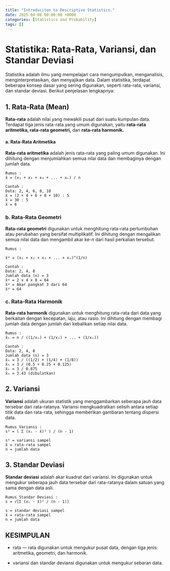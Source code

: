 ```yaml
---
title: "Introduciton to Descriptive Statistics."
date: 2025-04-08 00:00:00 +0000
categories: [Statistics and Probability]
tags: []
---
```


# Statistika: Rata-Rata, Variansi, dan Standar Deviasi

Statistika adalah ilmu yang mempelajari cara mengumpulkan, menganalisis, menginterpretasikan, dan menyajikan data. Dalam statistika, terdapat beberapa konsep dasar yang sering digunakan, seperti rata-rata, variansi, dan standar deviasi. Berikut penjelasan lengkapnya:

## 1. Rata-Rata (Mean)
 **Rata-rata** adalah nilai yang mewakili pusat dari suatu kumpulan data. Terdapat tiga jenis rata-rata yang umum digunakan, yaitu **rata-rata aritmetika, rata-rata geometri,** dan **rata-rata harmonik.**

#### a. Rata-Rata Aritmetika
**Rata-rata aritmetika** adalah jenis rata-rata yang paling umum digunakan. Ini dihitung dengan menjumlahkan semua nilai data dan membaginya dengan jumlah data.

```
Rumus : 
x̄ = (x₁ + x₂ + x₃ + ... + xₙ) / n

Contoh :
Data: 2, 4, 6, 8, 10
x̄ = (2 + 4 + 6 + 8 + 10) : 5
x̄ = 30 : 5 
x̄ = 6
```

### b. Rata-Rata Geometri
**Rata-rata geometri** digunakan untuk menghitung rata-rata pertumbuhan atau perubahan yang bersifat multiplikatif. Ini dihitung dengan mengalikan semua nilai data dan mengambil akar ke-$n$ dari hasil perkalian tersebut.

```
Rumus :

x̄ᵍ = (x₁ × x₂ × x₃ × ... × xₙ)^(1/n)

Contoh :
Data: 2, 4, 8
Jumlah data (n) = 3
x̄ᵍ = 2 x 4 x 8 = 64
x̄ᵍ = Akar pangkat 3 dari 64 
x̄ᵍ = 64
```

### c. Rata-Rata Harmonik
**Rata-rata harmonik** digunakan untuk menghitung rata-rata dari data yang berkaitan dengan kecepatan, laju, atau rasio. Ini dihitung dengan membagi jumlah data dengan jumlah dari kebalikan setiap nilai data.

```
Rumus :
x̄ₕ = n / ((1/x₁) + (1/x₂) + ... + (1/xₙ))

Contoh :
Data: 2, 4, 8
Jumlah data (n) = 3
x̄ₕ = 3 / ((1/2) + (1/4) + (1/8))
x̄ₕ = 3 / (0.5 + 0.25 + 0.125)
x̄ₕ = 3 / 0.875
x̄ₕ = 3.43 (dibulatkan)
```

## 2. Variansi

**Variansi** adalah ukuran statistik yang menggambarkan seberapa jauh data tersebar dari rata-ratanya. Variansi mengkuadratkan selisih antara setiap titik data dan rata-rata, sehingga memberikan gambaran tentang dispersi data.

```
Rumus Variansi :
s² = ( Σ (xᵢ - x̄)² ) / (n - 1)

s² = variansi sampel
x̄ = rata-rata sampel
n = jumlah data
```

## 3. Standar Deviasi

**Standar deviasi** adalah akar kuadrat dari variansi. Ini digunakan untuk mengukur seberapa jauh data tersebar dari rata-ratanya dalam satuan yang sama dengan data asli.

```
Rumus Standar Deviasi :
s = √[Σ (xᵢ - x̄)² / (n - 1)]

s = standar deviasi sampel
x̄ = rata-rata sampel
n = jumlah data
```

## KESIMPULAN
- rata — rata digunakan untuk mengukur pusat data, dengan tiga jenis: aritmetika, geometri, dan harmonik.

- variansi dan standar deviansi digunakan untuk mengukur sebaran data.
